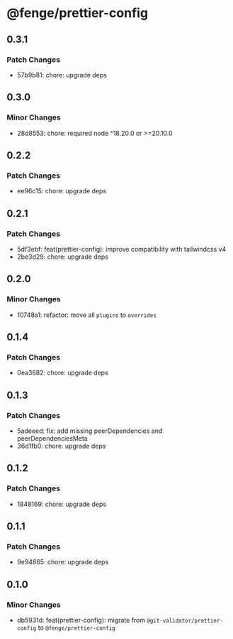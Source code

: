 # @fenge/prettier-config

## 0.3.1

### Patch Changes

- 57b9b81: chore: upgrade deps

## 0.3.0

### Minor Changes

- 28d8553: chore: required node ^18.20.0 or >=20.10.0

## 0.2.2

### Patch Changes

- ee96c15: chore: upgrade deps

## 0.2.1

### Patch Changes

- 5df3ebf: feat(prettier-config): improve compatibility with tailwindcss v4
- 2be3d29: chore: upgrade deps

## 0.2.0

### Minor Changes

- 10748a1: refactor: move all `plugins` to `overrides`

## 0.1.4

### Patch Changes

- 0ea3682: chore: upgrade deps

## 0.1.3

### Patch Changes

- 5adeeed: fix: add missing peerDependencies and peerDependenciesMeta
- 36d1fb0: chore: upgrade deps

## 0.1.2

### Patch Changes

- 1848169: chore: upgrade deps

## 0.1.1

### Patch Changes

- 9e94865: chore: upgrade deps

## 0.1.0

### Minor Changes

- db5931d: feat(prettier-config): migrate from `@git-validator/prettier-config` to `@fenge/prettier-config`

